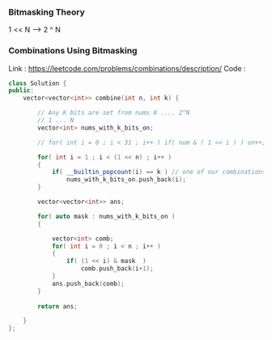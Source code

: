 ### Bitmasking Theory 

1 << N --> 2 ^ N

### Combinations Using Bitmasking 
Link : https://leetcode.com/problems/combinations/description/
Code :
```cpp
class Solution {
public:
    vector<vector<int>> combine(int n, int k) {

        // Any K bits are set from nums 0 .... 2^N
        // 1 ... N
        vector<int> nums_with_k_bits_on;

        // for( int i = 0 ; i < 31 ; i++ ) if( num & ( 1 << i ) ) on++;

        for( int i = 1 ; i < (1 << n) ; i++ )
        {
            if( __builtin_popcount(i) == k ) // one of our combinations
                nums_with_k_bits_on.push_back(i);
        }

        vector<vector<int>> ans;

        for( auto mask : nums_with_k_bits_on )
        {

            vector<int> comb;
            for( int i = 0 ; i < n ; i++ )
            {
                if( (1 << i) & mask  )
                    comb.push_back(i+1);
            }
            ans.push_back(comb);
        }
        
        return ans;

    }
};
```

